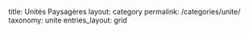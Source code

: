 title: Unités Paysagères
layout: category
permalink: /categories/unite/
taxonomy: unite
entries_layout: grid